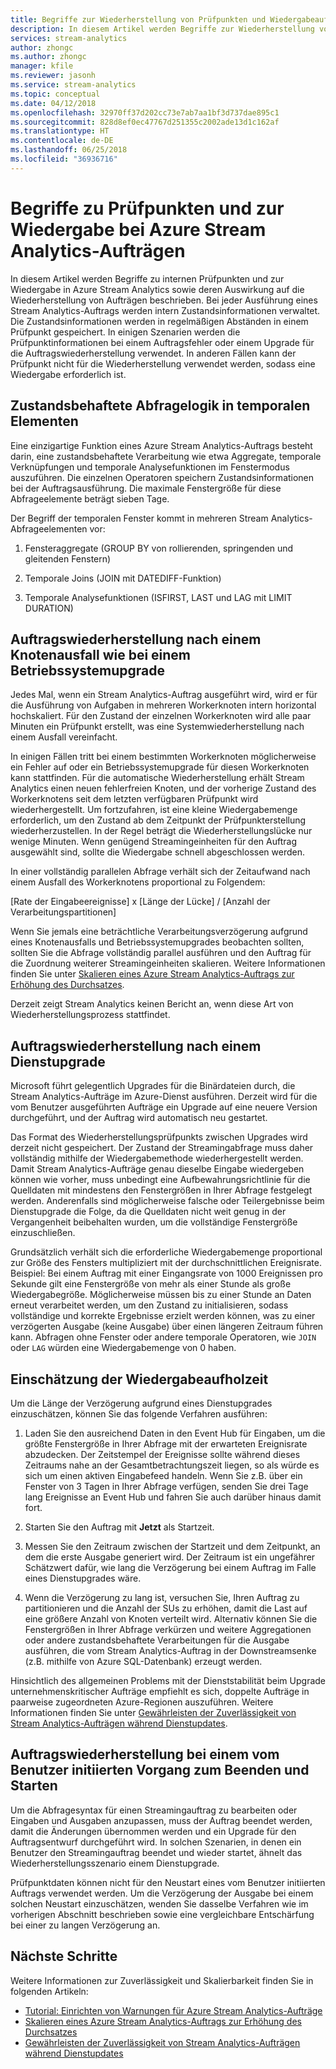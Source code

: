 ```yaml
---
title: Begriffe zur Wiederherstellung von Prüfpunkten und Wiedergabeaufträgen in Azure Stream Analytics
description: In diesem Artikel werden Begriffe zur Wiederherstellung von Prüfpunkten und Wiedergabeaufträgen in Azure Stream Analytics beschrieben.
services: stream-analytics
author: zhongc
ms.author: zhongc
manager: kfile
ms.reviewer: jasonh
ms.service: stream-analytics
ms.topic: conceptual
ms.date: 04/12/2018
ms.openlocfilehash: 32970ff37d202cc73e7ab7aa1bf3d737dae895c1
ms.sourcegitcommit: 828d8ef0ec47767d251355c2002ade13d1c162af
ms.translationtype: HT
ms.contentlocale: de-DE
ms.lasthandoff: 06/25/2018
ms.locfileid: "36936716"
---
```

# <a name="checkpoint-and-replay-concepts-in-azure-stream-analytics-jobs"></a>Begriffe zu Prüfpunkten und zur Wiedergabe bei Azure Stream Analytics-Aufträgen
In diesem Artikel werden Begriffe zu internen Prüfpunkten und zur Wiedergabe in Azure Stream Analytics sowie deren Auswirkung auf die Wiederherstellung von Aufträgen beschrieben. Bei jeder Ausführung eines Stream Analytics-Auftrags werden intern Zustandsinformationen verwaltet. Die Zustandsinformationen werden in regelmäßigen Abständen in einem Prüfpunkt gespeichert. In einigen Szenarien werden die Prüfpunktinformationen bei einem Auftragsfehler oder einem Upgrade für die Auftragswiederherstellung verwendet. In anderen Fällen kann der Prüfpunkt nicht für die Wiederherstellung verwendet werden, sodass eine Wiedergabe erforderlich ist.

## <a name="stateful-query-logic-in-temporal-elements"></a>Zustandsbehaftete Abfragelogik in temporalen Elementen
Eine einzigartige Funktion eines Azure Stream Analytics-Auftrags besteht darin, eine zustandsbehaftete Verarbeitung wie etwa Aggregate, temporale Verknüpfungen und temporale Analysefunktionen im Fenstermodus auszuführen. Die einzelnen Operatoren speichern Zustandsinformationen bei der Auftragsausführung. Die maximale Fenstergröße für diese Abfrageelemente beträgt sieben Tage. 

Der Begriff der temporalen Fenster kommt in mehreren Stream Analytics-Abfrageelementen vor:
1. Fensteraggregate (GROUP BY von rollierenden, springenden und gleitenden Fenstern)

2. Temporale Joins (JOIN mit DATEDIFF-Funktion)

3. Temporale Analysefunktionen (ISFIRST, LAST und LAG mit LIMIT DURATION)


## <a name="job-recovery-from-node-failure-including-os-upgrade"></a>Auftragswiederherstellung nach einem Knotenausfall wie bei einem Betriebssystemupgrade
Jedes Mal, wenn ein Stream Analytics-Auftrag ausgeführt wird, wird er für die Ausführung von Aufgaben in mehreren Workerknoten intern horizontal hochskaliert. Für den Zustand der einzelnen Workerknoten wird alle paar Minuten ein Prüfpunkt erstellt, was eine Systemwiederherstellung nach einem Ausfall vereinfacht.

In einigen Fällen tritt bei einem bestimmten Workerknoten möglicherweise ein Fehler auf oder ein Betriebssystemupgrade für diesen Workerknoten kann stattfinden. Für die automatische Wiederherstellung erhält Stream Analytics einen neuen fehlerfreien Knoten, und der vorherige Zustand des Workerknotens seit dem letzten verfügbaren Prüfpunkt wird wiederhergestellt. Um fortzufahren, ist eine kleine Wiedergabemenge erforderlich, um den Zustand ab dem Zeitpunkt der Prüfpunkterstellung wiederherzustellen. In der Regel beträgt die Wiederherstellungslücke nur wenige Minuten. Wenn genügend Streamingeinheiten für den Auftrag ausgewählt sind, sollte die Wiedergabe schnell abgeschlossen werden. 

In einer vollständig parallelen Abfrage verhält sich der Zeitaufwand nach einem Ausfall des Workerknotens proportional zu Folgendem:

[Rate der Eingabeereignisse] x [Länge der Lücke] / [Anzahl der Verarbeitungspartitionen]

Wenn Sie jemals eine beträchtliche Verarbeitungsverzögerung aufgrund eines Knotenausfalls und Betriebssystemupgrades beobachten sollten, sollten Sie die Abfrage vollständig parallel ausführen und den Auftrag für die Zuordnung weiterer Streamingeinheiten skalieren. Weitere Informationen finden Sie unter [Skalieren eines Azure Stream Analytics-Auftrags zur Erhöhung des Durchsatzes](stream-analytics-scale-jobs.md).

Derzeit zeigt Stream Analytics keinen Bericht an, wenn diese Art von Wiederherstellungsprozess stattfindet.

## <a name="job-recovery-from-a-service-upgrade"></a>Auftragswiederherstellung nach einem Dienstupgrade 
Microsoft führt gelegentlich Upgrades für die Binärdateien durch, die Stream Analytics-Aufträge im Azure-Dienst ausführen. Derzeit wird für die vom Benutzer ausgeführten Aufträge ein Upgrade auf eine neuere Version durchgeführt, und der Auftrag wird automatisch neu gestartet. 

Das Format des Wiederherstellungsprüfpunkts zwischen Upgrades wird derzeit nicht gespeichert. Der Zustand der Streamingabfrage muss daher vollständig mithilfe der Wiedergabemethode wiederhergestellt werden. Damit Stream Analytics-Aufträge genau dieselbe Eingabe wiedergeben können wie vorher, muss unbedingt eine Aufbewahrungsrichtlinie für die Quelldaten mit mindestens den Fenstergrößen in Ihrer Abfrage festgelegt werden. Anderenfalls sind möglicherweise falsche oder Teilergebnisse beim Dienstupgrade die Folge, da die Quelldaten nicht weit genug in der Vergangenheit beibehalten wurden, um die vollständige Fenstergröße einzuschließen.

Grundsätzlich verhält sich die erforderliche Wiedergabemenge proportional zur Größe des Fensters multipliziert mit der durchschnittlichen Ereignisrate. Beispiel: Bei einem Auftrag mit einer Eingangsrate von 1000 Ereignissen pro Sekunde gilt eine Fenstergröße von mehr als einer Stunde als große Wiedergabegröße. Möglicherweise müssen bis zu einer Stunde an Daten erneut verarbeitet werden, um den Zustand zu initialisieren, sodass vollständige und korrekte Ergebnisse erzielt werden können, was zu einer verzögerten Ausgabe (keine Ausgabe) über einen längeren Zeitraum führen kann. Abfragen ohne Fenster oder andere temporale Operatoren, wie `JOIN` oder `LAG` würden eine Wiedergabemenge von 0 haben.

## <a name="estimate-replay-catch-up-time"></a>Einschätzung der Wiedergabeaufholzeit
Um die Länge der Verzögerung aufgrund eines Dienstupgrades einzuschätzen, können Sie das folgende Verfahren ausführen:

1. Laden Sie den ausreichend Daten in den Event Hub für Eingaben, um die größte Fenstergröße in Ihrer Abfrage mit der erwarteten Ereignisrate abzudecken. Der Zeitstempel der Ereignisse sollte während dieses Zeitraums nahe an der Gesamtbetrachtungszeit liegen, so als würde es sich um einen aktiven Eingabefeed handeln. Wenn Sie z.B. über ein Fenster von 3 Tagen in Ihrer Abfrage verfügen, senden Sie drei Tage lang Ereignisse an Event Hub und fahren Sie auch darüber hinaus damit fort. 

2. Starten Sie den Auftrag mit **Jetzt** als Startzeit. 

3. Messen Sie den Zeitraum zwischen der Startzeit und dem Zeitpunkt, an dem die erste Ausgabe generiert wird. Der Zeitraum ist ein ungefährer Schätzwert dafür, wie lang die Verzögerung bei einem Auftrag im Falle eines Dienstupgrades wäre.

4. Wenn die Verzögerung zu lang ist, versuchen Sie, Ihren Auftrag zu partitionieren und die Anzahl der SUs zu erhöhen, damit die Last auf eine größere Anzahl von Knoten verteilt wird. Alternativ können Sie die Fenstergrößen in Ihrer Abfrage verkürzen und weitere Aggregationen oder andere zustandsbehaftete Verarbeitungen für die Ausgabe ausführen, die vom Stream Analytics-Auftrag in der Downstreamsenke (z.B. mithilfe von Azure SQL-Datenbank) erzeugt werden.

Hinsichtlich des allgemeinen Problems mit der Dienststabilität beim Upgrade unternehmenskritischer Aufträge empfiehlt es sich, doppelte Aufträge in paarweise zugeordneten Azure-Regionen auszuführen. Weitere Informationen finden Sie unter [Gewährleisten der Zuverlässigkeit von Stream Analytics-Aufträgen während Dienstupdates](stream-analytics-job-reliability.md).

## <a name="job-recovery-from-a-user-initiated-stop-and-start"></a>Auftragswiederherstellung bei einem vom Benutzer initiierten Vorgang zum Beenden und Starten
Um die Abfragesyntax für einen Streamingauftrag zu bearbeiten oder Eingaben und Ausgaben anzupassen, muss der Auftrag beendet werden, damit die Änderungen übernommen werden und ein Upgrade für den Auftragsentwurf durchgeführt wird. In solchen Szenarien, in denen ein Benutzer den Streamingauftrag beendet und wieder startet, ähnelt das Wiederherstellungsszenario einem Dienstupgrade. 

Prüfpunktdaten können nicht für den Neustart eines vom Benutzer initiierten Auftrags verwendet werden. Um die Verzögerung der Ausgabe bei einem solchen Neustart einzuschätzen, wenden Sie dasselbe Verfahren wie im vorherigen Abschnitt beschrieben sowie eine vergleichbare Entschärfung bei einer zu langen Verzögerung an.

## <a name="next-steps"></a>Nächste Schritte
Weitere Informationen zur Zuverlässigkeit und Skalierbarkeit finden Sie in folgenden Artikeln:
- [Tutorial: Einrichten von Warnungen für Azure Stream Analytics-Aufträge](stream-analytics-set-up-alerts.md)
- [Skalieren eines Azure Stream Analytics-Auftrags zur Erhöhung des Durchsatzes](stream-analytics-scale-jobs.md)
- [Gewährleisten der Zuverlässigkeit von Stream Analytics-Aufträgen während Dienstupdates](stream-analytics-job-reliability.md)

